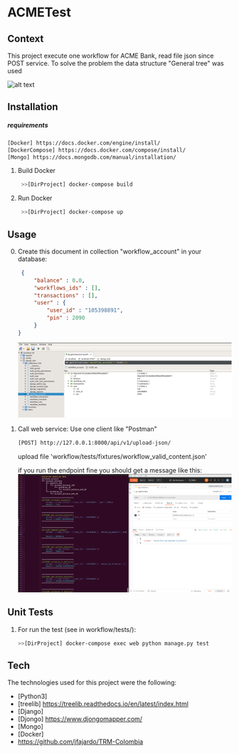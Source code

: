 # ACMETest

## Context
This project execute one workflow for ACME Bank, read file json since POST service.
To solve the problem the data structure "General tree" was used

![alt text](https://examradar.com/wp-content/uploads/2016/10/generaltree1.png)


## Installation

##### requirements
    [Docker] https://docs.docker.com/engine/install/
    [DockerCompose] https://docs.docker.com/compose/install/
    [Mongo] https://docs.mongodb.com/manual/installation/

1. Build Docker
   ```sh
    >>[DirProject] docker-compose build
   ```
2. Run Docker
   ```sh
    >>[DirProject] docker-compose up
   ```

## Usage

0. Create this document in collection "workflow_account" in your database:
   ```json
    {
        "balance" : 0.0,
        "workflows_ids" : [],
        "transactions" : [],
        "user" : {
            "user_id" : "105398891",
            "pin" : 2090
        }
   }
   ```
   ![Alt text](images/database.png)

1. Call web service: Use one client like "Postman"
    ```sh
    [POST] http://127.0.0.1:8000/api/v1/upload-json/
    ```

   upload file 'workflow/tests/fixtures/workflow_valid_content.json'

   if you run the endpoint fine you should get a message like this:
   ![Alt text](images/evidence1.png)


## Unit Tests

1. For run the test (see in workflow/tests/):

    ```sh
    >>[DirProject] docker-compose exec web python manage.py test
    ```
   


## Tech
The technologies used for this project were the following:
* [Python3] 
* [treelib] https://treelib.readthedocs.io/en/latest/index.html
* [Django]
* [Djongo] https://www.djongomapper.com/
* [Mongo]
* [Docker]
* https://github.com/jfajardo/TRM-Colombia
